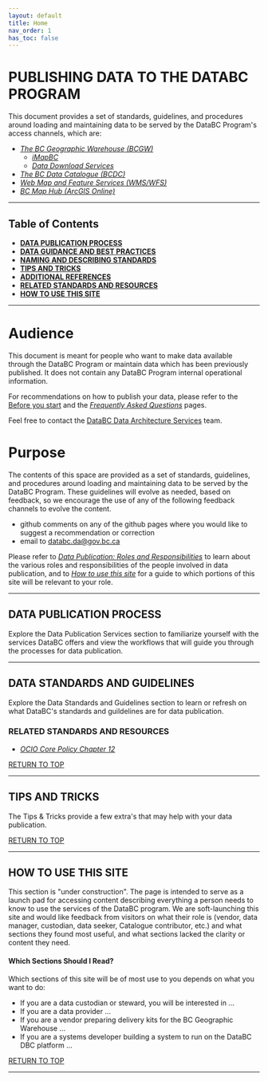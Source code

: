 ```yaml
---
layout: default
title: Home
nav_order: 1
has_toc: false
---
```


# PUBLISHING DATA TO THE DATABC PROGRAM

This document provides a set of standards, guidelines, and procedures around loading and maintaining data to be served by the DataBC Program's access channels, which are:
+ [_The BC Geographic Warehouse (BCGW)_](https://www2.gov.bc.ca/gov/content?id=18B291A12B4F42EA98169892F4B46D61)
   + [_iMapBC_](https://www2.gov.bc.ca/gov/content?id=C52F8C3BFE8C4110A63171337F363F43)
   + [_Data Download Services_](https://www2.gov.bc.ca/gov/content?id=B19E16070B824DB481F49CEE3B9AF1F8)
+ [_The BC Data Catalogue (BCDC)_](https://catalogue.data.gov.bc.ca)
+ [_Web Map and Feature Services (WMS/WFS)_](https://www2.gov.bc.ca/gov/content?id=95D78D544B244F34B89223EF069DF74E)
+ [_BC Map Hub (ArcGIS Online)_](https://www2.gov.bc.ca/gov/content?id=DE0602BB42664AA28C9F059D45CC1CC2)

-----------------------
## Table of Contents
+ [**DATA PUBLICATION PROCESS**](#data-publication-process)
+ [**DATA GUIDANCE AND BEST PRACTICES**](#data-guidance-and-best-practices)
+ [**NAMING AND DESCRIBING STANDARDS**](#naming-and-describing-standards)
+ [**TIPS AND TRICKS**](#tips-and-tricks)
+ [**ADDITIONAL REFERENCES**](#additional-references)
+ [**RELATED STANDARDS AND RESOURCES**](#related-standards-and-resources)
+ [**HOW TO USE THIS SITE**](#how-to-use-this-site)

-----------------------

# Audience

This document is meant for people who want to make data available through the DataBC Program or maintain data which has been previously published. It does not contain any DataBC Program internal operational information.

For recommendations on how to publish your data, please refer to the [Before you start](pages/before_you_start.md#before-you-start) and the [_Frequently Asked Questions_](pages/faq.md#frequently-asked-questions-faq) pages. 

Feel free to contact the [DataBC Data Architecture Services](mailto:databc.da@gov.bc.ca) team.


# Purpose

The contents of this space are provided as a set of standards, guidelines, and procedures around loading and maintaining data to be served by the DataBC Program. These guidelines will evolve as needed, based on feedback, so we encourage the use of any of the following feedback channels to evolve the content.

+ github comments on any of the github pages where you would like to suggest a recommendation or correction
+ email to databc.da@gov.bc.ca  

Please refer to [_Data Publication: Roles and Responsibilities_](pages/roles_and_responsibilities.md#data-publication-roles-and-responsibilities) to learn about the various roles and responsibilities of the people involved in data publication, and to
[_How to use this site_](#how-to-use-this-site) for a guide to which portions of this site will be relevant to your role.
  
-----------------------------------------------------------

## DATA PUBLICATION PROCESS

Explore the Data Publication Services section to familiarize yourself with the services DataBC offers and view the workflows that will guide you through the processes for data publication.

-----------------------------------------------------------
 
## DATA STANDARDS AND GUIDELINES

Explore the Data Standards and Guidelines section to learn or refresh on what DataBC's standards and guildelines are for data publication.

### RELATED STANDARDS AND RESOURCES

+ [_OCIO Core Policy Chapter 12_](https://www2.gov.bc.ca/gov/content?id=BAA776C61B934ADA95F42CE503D2784F)
 
[RETURN TO TOP][1] 

-----------------------------------------------------------
 
## TIPS AND TRICKS

The Tips & Tricks provide a few extra's that may help with your data publication. 

[RETURN TO TOP][1] 

-----------------------------------------------------------

## HOW TO USE THIS SITE

This section is "under construction".  The page is intended to serve as a launch pad for accessing content describing everything a person needs to know to use the services of the DataBC program.  We are soft-launching this site and would like feedback from visitors on what their role is (vendor, data manager, custodian, data seeker, Catalogue contributor, etc.) and what sections they found most useful, and what sections lacked the clarity or content they need.

#### Which Sections Should I Read?

Which sections of this site will be of most use to you depends on what you want to do:

+ If you are a data custodian or steward, you will be interested in ...
+ If you are a data provider ...
+ If you are a vendor preparing delivery kits for the BC Geographic Warehouse ...
+ If you are a systems developer building a system to run on the DataBC DBC platform ...

[RETURN TO TOP][1]

-------------------------------------------------------

[1]: #publishing-data-to-the-databc-program
